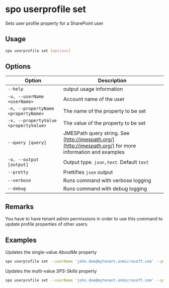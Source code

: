 # spo userprofile set

Sets user profile property for a SharePoint user

## Usage

```sh
spo userprofile set [options]
```

## Options

Option|Description
------|-----------
`--help`|output usage information
`-u, --userName <userName>`|Account name of the user
`-n, --propertyName <propertyName>`|The name of the property to be set
`-v, --propertyValue <propertyValue>`|The value of the property to be set
`--query [query]`|JMESPath query string. See [http://jmespath.org/](http://jmespath.org/) for more information and examples
`-o, --output [output]`|Output type. `json,text`. Default `text`
`--pretty`|Prettifies `json` output
`--verbose`|Runs command with verbose logging
`--debug`|Runs command with debug logging

## Remarks

You have to have tenant admin permissions in order to use this command to update profile properties of other users.

## Examples

 Updates the single-value _AboutMe_ property

```sh
spo userprofile set --userName 'john.doe@mytenant.onmicrosoft.com' --propertyName 'AboutMe' --propertyValue 'Working as a Microsoft 365 developer'
```

Updates the multi-value _SPS-Skills_ property

```sh
spo userprofile set --userName 'john.doe@mytenant.onmicrosoft.com' --propertyName 'SPS-Skills' --propertyValue 'CSS, HTML'
```
